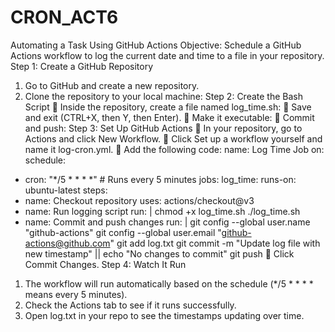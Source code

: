 # CRON_ACT6
Automating a Task Using GitHub Actions
Objective:
Schedule a GitHub Actions workflow to log the current date and time to a file in your repository.
Step 1: Create a GitHub Repository
1. Go to GitHub and create a new repository.
2. Clone the repository to your local machine:
Step 2: Create the Bash Script
 Inside the repository, create a file named log_time.sh:
 Save and exit (CTRL+X, then Y, then Enter).
 Make it executable:
 Commit and push:
Step 3: Set Up GitHub Actions
 In your repository, go to Actions and click New Workflow.
 Click Set up a workflow yourself and name it log-cron.yml.
 Add the following code:
name: Log Time Job
on:
 schedule:
 - cron: "*/5 * * * *" # Runs every 5 minutes
jobs:
 log_time:
 runs-on: ubuntu-latest
 steps:
 - name: Checkout repository
 uses: actions/checkout@v3
 - name: Run logging script
 run: |
 chmod +x log_time.sh
 ./log_time.sh
 - name: Commit and push changes
 run: |
 git config --global user.name "github-actions"
 git config --global user.email "github-actions@github.com"
 git add log.txt
 git commit -m "Update log file with new timestamp" || echo "No changes to
commit"
 git push
 Click Commit Changes.
Step 4: Watch It Run
1. The workflow will run automatically based on the schedule (*/5 * * * * means every 5
minutes).
2. Check the Actions tab to see if it runs successfully.
3. Open log.txt in your repo to see the timestamps updating over time.
